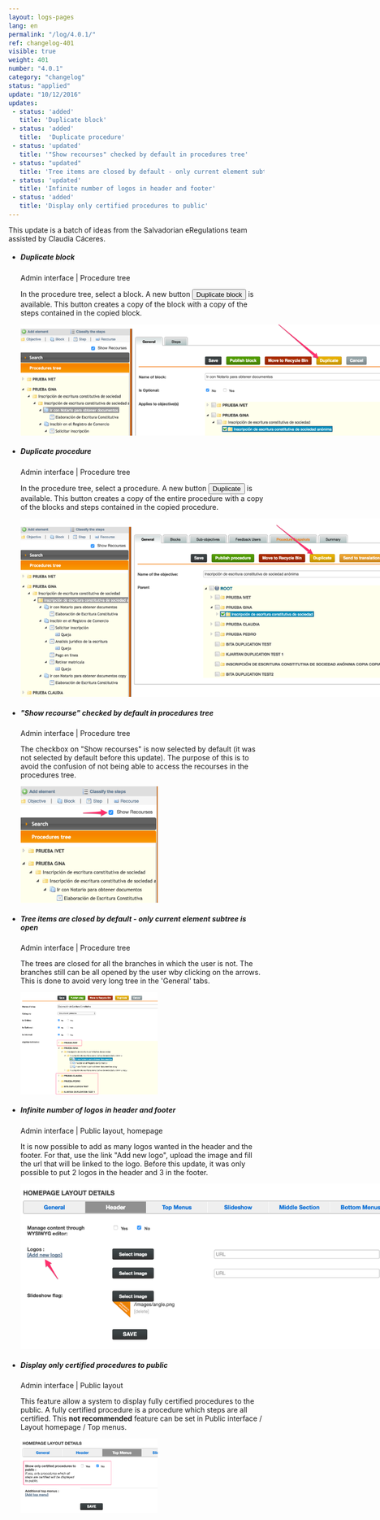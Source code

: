 ```yaml
---
layout: logs-pages
lang: en
permalink: "/log/4.0.1/"
ref: changelog-401
visible: true
weight: 401
number: "4.0.1"
category: "changelog"
status: "applied"
update: "10/12/2016"
updates:
 - status: 'added'
   title: 'Duplicate block'
 - status: 'added'
   title:  'Duplicate procedure'
 - status: 'updated'
   title: '"Show recourses" checked by default in procedures tree'
 - status: "updated"
   title: 'Tree items are closed by default - only current element subtree is open'
 - status: 'updated'
   title: 'Infinite number of logos in header and footer'
 - status: 'added'
   title: 'Display only certified procedures to public'
---
```


<p class="alert alert-warning">This update is a batch of ideas from the Salvadorian eRegulations team assisted by Claudia Cáceres.</p>
<ul class="list-view">
  <li>
    <h5>Duplicate block</h5>
    <p class="meta-data">Admin interface | Procedure tree</p>
    <p>In the procedure tree, select a block. A new button <button type="button" class="btn btn-xs btn-warning">Duplicate block</button> is available. This button creates a copy of the block with a copy of the steps contained in the copied block.</p>
    <img src="/images/log/duplicate-block.png" style="max-width: 800px;">
  </li>

  <li>
    <h5>Duplicate procedure</h5>
    <p class="meta-data">Admin interface | Procedure tree</p>
    <p>In the procedure tree, select a procedure. A new button <button type="button" class="btn btn-xs btn-warning">Duplicate</button> is available. This button creates a copy of the entire procedure with a copy of the blocks and steps contained in the copied procedure.</p>
    <img src="/images/log/duplicate-procedure.png" style="max-width: 800px;">
  </li>

  <li>
    <h5>"Show recourse" checked by default in procedures tree</h5>
    <p class="meta-data">Admin interface | Procedure tree</p>
    <p>The checkbox on "Show recourses" is now selected by default (it was not selected by default before this update). The purpose of this is to avoid the confusion of not being able to access the recourses in the procedures tree.</p>
    <img src="/images/log/show-recourses.png" style="max-width: 270px;">
  </li>
  <li>
    <h5>Tree items are closed by default - only current element subtree is open</h5>
    <p class="meta-data">Admin interface | Procedure tree</p>
    <p>The trees are closed for all the branches in which the user is not. The branches still can be all opened by the user wby clicking on the arrows. This is done to avoid very long tree in the 'General' tabs.</p>
    <img src="/images/log/tree-closed.png" style="max-width: 270px;">
  </li>

  <li>
    <h5>Infinite number of logos in header and footer</h5>
    <p class="meta-data">Admin interface | Public layout, homepage</p>
    <p>It is now possible to add as many logos wanted in the header and the footer. For that, use the link "Add new logo", upload the image and fill the url that will be linked to the logo. Before this update, it was only possible to put 2 logos in the header and 3 in the footer.</p>
    <img src="/images/log/add-logos.png"  style="max-width: 800px;">
  </li>

  <li>
    <h5>Display only certified procedures to public</h5>
    <p class="meta-data">Admin interface | Public layout</p>
    <p>This feature allow a system to display fully certified procedures to the public. A fully certified procedure is a procedure which steps are all certified. This <strong>not recommended</strong> feature can be set in Public interface / Layout homepage / Top menus.</p>
    <img src="/images/log/show-only.png"  style="max-width: 270px;">
  </li>

</ul>
